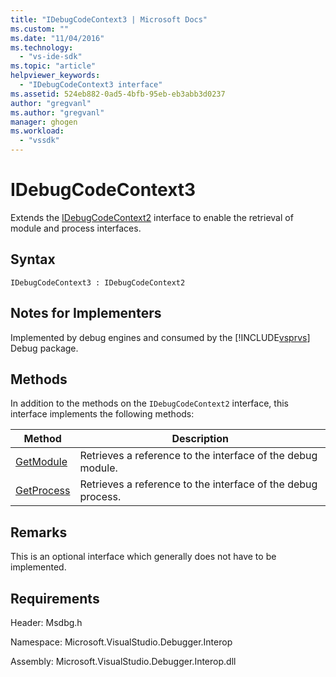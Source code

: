 ```yaml
---
title: "IDebugCodeContext3 | Microsoft Docs"
ms.custom: ""
ms.date: "11/04/2016"
ms.technology: 
  - "vs-ide-sdk"
ms.topic: "article"
helpviewer_keywords: 
  - "IDebugCodeContext3 interface"
ms.assetid: 524eb882-0ad5-4bfb-95eb-eb3abb3d0237
author: "gregvanl"
ms.author: "gregvanl"
manager: ghogen
ms.workload: 
  - "vssdk"
---
```

# IDebugCodeContext3
Extends the [IDebugCodeContext2](../../../extensibility/debugger/reference/idebugcodecontext2.md) interface to enable the retrieval of module and process interfaces.  
  
## Syntax  
  
```  
IDebugCodeContext3 : IDebugCodeContext2  
```  
  
## Notes for Implementers  
 Implemented by debug engines and consumed by the [!INCLUDE[vsprvs](../../../code-quality/includes/vsprvs_md.md)] Debug package.  
  
## Methods  
 In addition to the methods on the `IDebugCodeContext2` interface, this interface implements the following methods:  
  
|Method|Description|  
|------------|-----------------|  
|[GetModule](../../../extensibility/debugger/reference/idebugcodecontext3-getmodule.md)|Retrieves a reference to the interface of the debug module.|  
|[GetProcess](../../../extensibility/debugger/reference/idebugcodecontext3-getprocess.md)|Retrieves a reference to the interface of the debug process.|  
  
## Remarks  
 This is an optional interface which generally does not have to be implemented.  
  
## Requirements  
 Header: Msdbg.h  
  
 Namespace: Microsoft.VisualStudio.Debugger.Interop  
  
 Assembly: Microsoft.VisualStudio.Debugger.Interop.dll